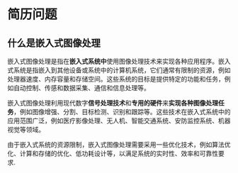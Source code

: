 # 简历问题

## 什么是嵌入式图像处理

嵌入式图像处理是指在**嵌入式系统中**使用图像处理技术来实现各种应用程序。嵌入式系统是指嵌入到其他设备或系统中的计算机系统，它们通常有限制的资源，例如处理器速度、内存容量和存储空间。这些系统的目标是提供特定的功能和任务，例如自动控制、传感和数据采集、通信和信息处理等。

嵌入式图像处理利用现代数字**信号处理技术**和**专用的硬件**来**实现各种图像处理任务**，例如图像增强、分割、目标检测、识别和跟踪等。这些技术在嵌入式系统中的应用范围广泛，例如医疗影像处理、无人机、智能交通系统、安防监控系统、机器视觉等领域。

由于嵌入式系统的资源限制，嵌入式图像处理需要采用一些优化技术，例如算法优化、计算和存储的优化、低功耗设计等，以满足系统的实时性、效率和可靠性要求.
